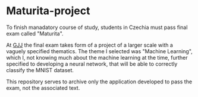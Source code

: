 # Maturita-project
To finish manadatory course of study, students in Czechia must pass final exam called "Maturita".

At [GJJ](https://www.gjj.cz/) the final exam takes form of a project of a larger scale with a vaguely specified thematics. The theme I selected was "Machine Learning", which I, not knowing much about the machine learning at the time, further specified to developing a neural network, that will be able to correctly classify the MNIST dataset. 

This repository serves to archive only the application developed to pass the exam, not the associated text. 
